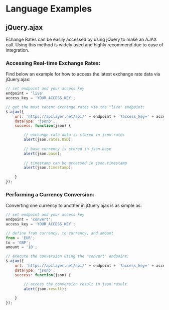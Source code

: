# Language Examples

## jQuery.ajax

Echange Rates can be easily accessed by using jQuery to make an AJAX call. Using this method is widely used and highly recommend due to ease of integration.

### Accessing Real-time Exchange Rates:

Find below an example for how to access the latest exchange rate data via jQuery.ajax:

```javascript
// set endpoint and your access key
endpoint = 'live'
access_key = 'YOUR_ACCESS_KEY';

// get the most recent exchange rates via the "live" endpoint:
$.ajax({
    url: 'https://apilayer.net/api/' + endpoint + '?access_key=' + access_key,   
    dataType: 'jsonp',
    success: function(json) {

        // exchange rata data is stored in json.rates
        alert(json.rates.USD);
        
        // base currency is stored in json.base
        alert(json.base);
        
        // timestamp can be accessed in json.timestamp
        alert(json.timestamp);
        
    }
});
```

### Performing a Currency Conversion:

Converting one currency to another in jQuery.ajax is as simple as:

```javascript
// set endpoint and your access key
endpoint = 'convert';
access_key = 'YOUR_ACCESS_KEY';

// define from currency, to currency, and amount
from = 'EUR';
to = 'GBP';
amount = '10';

// execute the conversion using the "convert" endpoint:
$.ajax({
    url: 'https://apilayer.net/api/' + endpoint + '?access_key=' + access_key +'&from=' + from + '&to=' + to + '&amount=' + amount,   
    dataType: 'jsonp',
    success: function(json) {

        // access the conversion result in json.result
        alert(json.result);
                
    }
});
```
